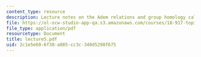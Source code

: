 ```yaml
---
content_type: resource
description: Lecture notes on the Adem relations and group homology calculations.
file: https://ol-ocw-studio-app-qa.s3.amazonaws.com/courses/18-917-topics-in-algebraic-topology-the-sullivan-conjecture-fall-2007/2c1e5e606f38a085cc3c340d5290f675_lecture5.pdf
file_type: application/pdf
resourcetype: Document
title: lecture5.pdf
uid: 2c1e5e60-6f38-a085-cc3c-340d5290f675
---
```

